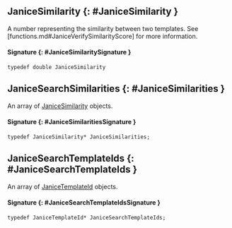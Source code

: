 ## JaniceSimilarity {: #JaniceSimilarity }

A number representing the similarity between two templates. See
[functions.md#JaniceVerifySimilarityScore] for more information.

#### Signature {: #JaniceSimilaritySignature }

```
typedef double JaniceSimilarity
```

## JaniceSearchSimilarities {: #JaniceSimilarities }

An array of [JaniceSimilarity](#JaniceSimilarity) objects.

#### Signature {: #JaniceSimilaritiesSignature }

```
typedef JaniceSimilarity* JaniceSimilarities;
```

## JaniceSearchTemplateIds {: #JaniceSearchTemplateIds }

An array of [JaniceTemplateId](../gallery/typedefs.md#JaniceTemplateId) objects.

#### Signature {: #JaniceSearchTemplateIdsSignature }

```
typedef JaniceTemplateId* JaniceSearchTemplateIds;
```
